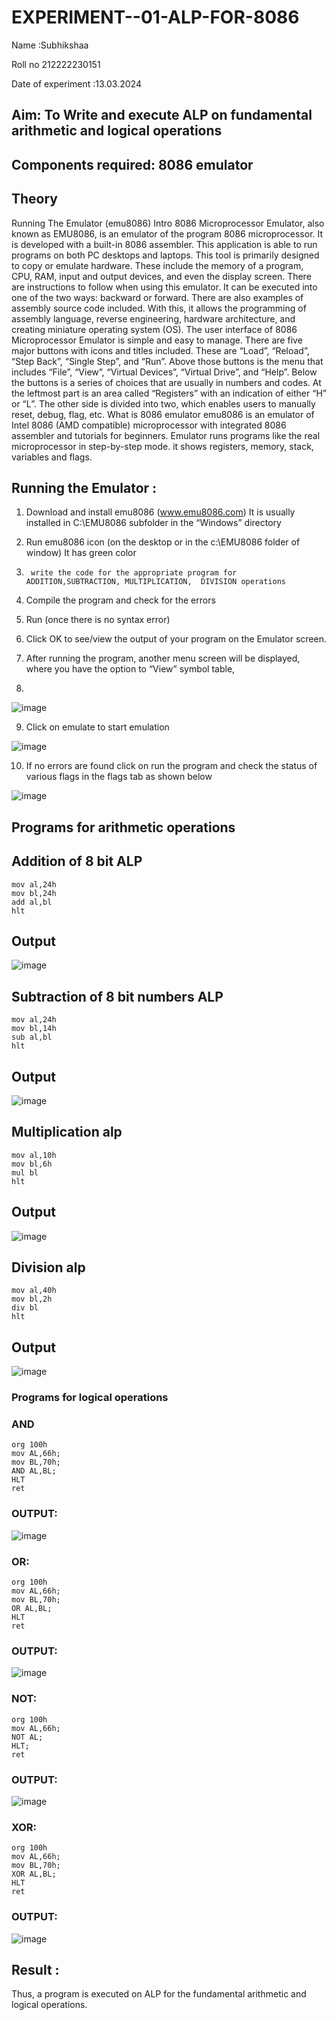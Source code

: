# EXPERIMENT--01-ALP-FOR-8086
Name :Subhikshaa

Roll no 212222230151

Date of experiment :13.03.2024





## Aim: To Write and execute ALP on fundamental arithmetic and logical operations
## Components required: 8086  emulator 
## Theory 
Running The Emulator (emu8086) Intro 8086 Microprocessor Emulator, also known as EMU8086, is an emulator of the program 8086 microprocessor. It is developed with a built-in 8086 assembler. This application is able to run programs on both PC desktops and laptops. This tool is primarily designed to copy or emulate hardware. These include the memory of a program, CPU, RAM, input and output devices, and even the display screen. There are instructions to follow when using this emulator. It can be executed into one of the two ways: backward or forward. There are also examples of assembly source code included. With this, it allows the programming of assembly language, reverse engineering, hardware architecture, and creating miniature operating system (OS). The user interface of 8086 Microprocessor Emulator is simple and easy to manage. There are five major buttons with icons and titles included. These are “Load”, “Reload”, “Step Back”, “Single Step”, and “Run”. Above those buttons is the menu that includes “File”, “View”, “Virtual Devices”, “Virtual Drive”, and “Help”. Below the buttons is a series of choices that are usually in numbers and codes. At the leftmost part is an area called “Registers” with an indication of either “H” or “L”. The other side is divided into two, which enables users to manually reset, debug, flag, etc. What is 8086 emulator emu8086 is an emulator of Intel 8086 (AMD compatible) microprocessor with integrated 8086 assembler and tutorials for beginners. Emulator runs programs like the real microprocessor in step-by-step mode. it shows registers, memory, stack, variables and flags.


 ## Running the Emulator :
1.	Download and install emu8086 (www.emu8086.com) It is usually installed in C:\EMU8086 subfolder in the “Windows” directory
2.	  Run  emu8086 icon (on the desktop or in the c:\EMU8086 folder of window) It has green color 
 
 
3.		write the code for the appropriate program for ADDITION,SUBTRACTION, MULTIPLICATION,  DIVISION operations 

4.	 Compile the program and check for the errors 
5.	Run (once there is no syntax error) 

6.	Click OK to see/view the output of your program on the Emulator screen. 


7.	After running the program, another menu screen will be displayed, where you have the option to “View” symbol table,
8.	 


![image](https://user-images.githubusercontent.com/36288975/189273263-d65baae9-4b8f-4723-afb3-c0ffa4052b04.png)











9.	Click on emulate to start emulation 








![image](https://user-images.githubusercontent.com/36288975/189273273-9bb36ec1-e2e8-4892-8d35-37707332bfdc.png)








10.	If no errors are found click on run the program and check the status of various flags in the flags tab as shown below 






![image](https://user-images.githubusercontent.com/36288975/189273277-113a2a33-4a40-4ff8-95a5-ecd3a1f504fe.png)







## Programs for arithmetic  operations

## Addition  of 8 bit ALP 
```
mov al,24h
mov bl,24h
add al,bl
hlt
```


## Output  
![image](https://github.com/Subhikshaa13/EXPERIMENT--01-ALP-FOR-8086/assets/118787344/fe490754-c00e-41d6-b4d4-bba2dc2615fe)

 
## Subtraction   of 8 bit numbers  ALP 
```
mov al,24h
mov bl,14h
sub al,bl
hlt
```

 
## Output  
![image](https://github.com/Subhikshaa13/EXPERIMENT--01-ALP-FOR-8086/assets/118787344/e10406bc-5610-485c-a16e-27a15bfcd2c7)

## Multiplication alp 
```
mov al,10h
mov bl,6h
mul bl
hlt
```
 ## Output  


![image](https://github.com/Subhikshaa13/EXPERIMENT--01-ALP-FOR-8086/assets/118787344/c606a835-3f89-4a0c-9668-30007762b52c)


## Division alp 
```
mov al,40h
mov bl,2h
div bl
hlt
```
## Output  

![image](https://github.com/Subhikshaa13/EXPERIMENT--01-ALP-FOR-8086/assets/118787344/91c116bf-cce5-4450-93bd-24d448812472)
### Programs for logical operations
### AND
```
org 100h
mov AL,66h;
mov BL,70h;
AND AL,BL;
HLT
ret
```
### OUTPUT:
![image](https://github.com/Subhikshaa13/EXPERIMENT--01-ALP-FOR-8086/assets/118787344/b3cfa432-30dd-438b-a879-d17b977ebc43)
### OR:
```
org 100h
mov AL,66h;
mov BL,70h;
OR AL,BL;
HLT
ret
```
### OUTPUT:
![image](https://github.com/Subhikshaa13/EXPERIMENT--01-ALP-FOR-8086/assets/118787344/32001c5c-eb5e-47d4-b40e-bd32199d46df)
### NOT:
```
org 100h
mov AL,66h;
NOT AL;
HLT;
ret
```
### OUTPUT:
![image](https://github.com/Subhikshaa13/EXPERIMENT--01-ALP-FOR-8086/assets/118787344/37802034-be66-49d8-b30d-e4b16dfbd422)
### XOR:
```
org 100h
mov AL,66h;
mov BL,70h;
XOR AL,BL;
HLT
ret
```
### OUTPUT:
![image](https://github.com/Subhikshaa13/EXPERIMENT--01-ALP-FOR-8086/assets/118787344/1280045c-f351-4df6-8308-5e495d122528)

## Result :
 Thus, a program is executed on ALP for the fundamental arithmetic and logical operations.








